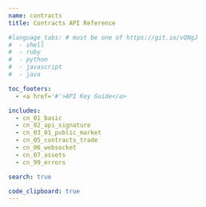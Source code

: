 ```yaml
---
name: contracts
title: Contracts API Reference

#language_tabs: # must be one of https://git.io/vQNgJ
#  - shell
#  - ruby
#  - python
#  - javascript
#  - java

toc_footers:
  - <a href='#'>API Key Guide</a>

includes:
  - cn_01_basic
  - cn_02_api_signature
  - cn_03_01_public_market
  - cn_05_contracts_trade
  - cn_06_websocket
  - cn_07_assets
  - cn_99_errors

search: true

code_clipboard: true
---
```

